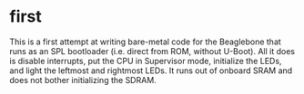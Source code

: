 # first
This is a first attempt at writing bare-metal code for the Beaglebone that runs as an SPL bootloader (i.e. direct from ROM, without U-Boot).  All it does is disable interrupts, put the CPU in Supervisor mode, initialize the LEDs, and light the leftmost and rightmost LEDs.  It runs out of onboard SRAM and does not bother initializing the SDRAM.
